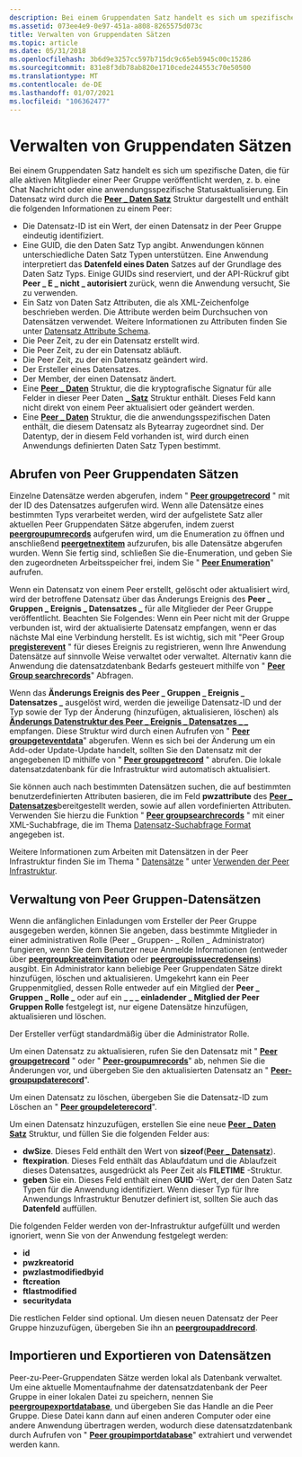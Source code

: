 ```yaml
---
description: Bei einem Gruppendaten Satz handelt es sich um spezifische Daten, die für alle aktiven Mitglieder einer Peer Gruppe veröffentlicht werden, z. b. eine Chat Nachricht oder eine anwendungsspezifische Statusaktualisierung.
ms.assetid: 073ee4e9-0e97-451a-a808-8265575d073c
title: Verwalten von Gruppendaten Sätzen
ms.topic: article
ms.date: 05/31/2018
ms.openlocfilehash: 3b6d9e3257cc597b715dc9c65eb5945c00c15286
ms.sourcegitcommit: 831e8f3db78ab820e1710cede244553c70e50500
ms.translationtype: MT
ms.contentlocale: de-DE
ms.lasthandoff: 01/07/2021
ms.locfileid: "106362477"
---
```

# <a name="managing-group-records"></a>Verwalten von Gruppendaten Sätzen

Bei einem Gruppendaten Satz handelt es sich um spezifische Daten, die für alle aktiven Mitglieder einer Peer Gruppe veröffentlicht werden, z. b. eine Chat Nachricht oder eine anwendungsspezifische Statusaktualisierung. Ein Datensatz wird durch die [**Peer \_ Daten Satz**](/windows/desktop/api/P2P/ns-p2p-peer_record) Struktur dargestellt und enthält die folgenden Informationen zu einem Peer:

-   Die Datensatz-ID ist ein Wert, der einen Datensatz in der Peer Gruppe eindeutig identifiziert.
-   Eine GUID, die den Daten Satz Typ angibt. Anwendungen können unterschiedliche Daten Satz Typen unterstützen. Eine Anwendung interpretiert das **Datenfeld eines Daten** Satzes auf der Grundlage des Daten Satz Typs. Einige GUIDs sind reserviert, und der API-Rückruf gibt **Peer \_ E \_ nicht \_ autorisiert** zurück, wenn die Anwendung versucht, Sie zu verwenden.
-   Ein Satz von Daten Satz Attributen, die als XML-Zeichenfolge beschrieben werden. Die Attribute werden beim Durchsuchen von Datensätzen verwendet. Weitere Informationen zu Attributen finden Sie unter [Datensatz Attribute Schema](record-attribute-schema.md).
-   Die Peer Zeit, zu der ein Datensatz erstellt wird.
-   Die Peer Zeit, zu der ein Datensatz abläuft.
-   Die Peer Zeit, zu der ein Datensatz geändert wird.
-   Der Ersteller eines Datensatzes.
-   Der Member, der einen Datensatz ändert.
-   Eine [**Peer \_ Daten**](/windows/desktop/api/P2P/ns-p2p-peer_data) Struktur, die die kryptografische Signatur für alle Felder in dieser Peer Daten [**\_ Satz**](/windows/desktop/api/P2P/ns-p2p-peer_record) Struktur enthält. Dieses Feld kann nicht direkt von einem Peer aktualisiert oder geändert werden.
-   Eine [**Peer \_ Daten**](/windows/desktop/api/P2P/ns-p2p-peer_data) Struktur, die die anwendungsspezifischen Daten enthält, die diesem Datensatz als Bytearray zugeordnet sind. Der Datentyp, der in diesem Feld vorhanden ist, wird durch einen Anwendungs definierten Daten Satz Typen bestimmt.

## <a name="obtaining-peer-group-records"></a>Abrufen von Peer Gruppendaten Sätzen

Einzelne Datensätze werden abgerufen, indem " [**Peer groupgetrecord**](/windows/desktop/api/P2P/nf-p2p-peergroupgetrecord) " mit der ID des Datensatzes aufgerufen wird. Wenn alle Datensätze eines bestimmten Typs verarbeitet werden, wird der aufgelistete Satz aller aktuellen Peer Gruppendaten Sätze abgerufen, indem zuerst [**peergroupumrecords**](/windows/desktop/api/P2P/nf-p2p-peergroupenumrecords) aufgerufen wird, um die Enumeration zu öffnen und anschließend [**peergetnextitem**](/windows/desktop/api/P2P/nf-p2p-peergetnextitem) aufzurufen, bis alle Datensätze abgerufen wurden. Wenn Sie fertig sind, schließen Sie die-Enumeration, und geben Sie den zugeordneten Arbeitsspeicher frei, indem Sie " [**Peer Enumeration**](/windows/desktop/api/P2P/nf-p2p-peerendenumeration)" aufrufen.

Wenn ein Datensatz von einem Peer erstellt, gelöscht oder aktualisiert wird, wird der betroffene Datensatz über das Änderungs Ereignis des **Peer \_ Gruppen \_ Ereignis \_ Datensatzes \_** für alle Mitglieder der Peer Gruppe veröffentlicht. Beachten Sie Folgendes: Wenn ein Peer nicht mit der Gruppe verbunden ist, wird der aktualisierte Datensatz empfangen, wenn er das nächste Mal eine Verbindung herstellt. Es ist wichtig, sich mit "Peer Group [**pregisterevent**](/windows/desktop/api/P2P/nf-p2p-peergroupregisterevent) " für dieses Ereignis zu registrieren, wenn Ihre Anwendung Datensätze auf sinnvolle Weise verwaltet oder verwaltet. Alternativ kann die Anwendung die datensatzdatenbank Bedarfs gesteuert mithilfe von " [**Peer Group searchrecords**](/windows/desktop/api/P2P/nf-p2p-peergroupsearchrecords)" Abfragen.

Wenn das **Änderungs Ereignis des Peer \_ Gruppen \_ Ereignis \_ Datensatzes \_** ausgelöst wird, werden die jeweilige Datensatz-ID und der Typ sowie der Typ der Änderung (hinzufügen, aktualisieren, löschen) als [**Änderungs Datenstruktur des Peer \_ Ereignis \_ Datensatzes \_ \_**](/windows/desktop/api/P2P/ns-p2p-peer_event_record_change_data) empfangen. Diese Struktur wird durch einen Aufrufen von " [**Peer groupgeteventdata**](/windows/desktop/api/P2P/nf-p2p-peergroupgeteventdata)" abgerufen. Wenn es sich bei der Änderung um ein Add-oder Update-Update handelt, sollten Sie den Datensatz mit der angegebenen ID mithilfe von " [**Peer groupgetrecord**](/windows/desktop/api/P2P/nf-p2p-peergroupgetrecord) " abrufen. Die lokale datensatzdatenbank für die Infrastruktur wird automatisch aktualisiert.

Sie können auch nach bestimmten Datensätzen suchen, die auf bestimmten benutzerdefinierten Attributen basieren, die im Feld **pwzattribute** des [**Peer \_ Datensatzes**](/windows/desktop/api/P2P/ns-p2p-peer_record)bereitgestellt werden, sowie auf allen vordefinierten Attributen. Verwenden Sie hierzu die Funktion " [**Peer groupsearchrecords**](/windows/desktop/api/P2P/nf-p2p-peergroupsearchrecords) " mit einer XML-Suchabfrage, die im Thema [Datensatz-Suchabfrage Format](record-search-query-format.md) angegeben ist.

Weitere Informationen zum Arbeiten mit Datensätzen in der Peer Infrastruktur finden Sie im Thema " [Datensätze](records.md) " unter [Verwenden der Peer Infrastruktur](using-the-peer-infrastructure.md).

## <a name="administration-of-peer-group-records"></a>Verwaltung von Peer Gruppen-Datensätzen

Wenn die anfänglichen Einladungen vom Ersteller der Peer Gruppe ausgegeben werden, können Sie angeben, dass bestimmte Mitglieder in einer administrativen Rolle (Peer \_ Gruppen- \_ Rollen \_ Administrator) fungieren, wenn Sie dem Benutzer neue Anmelde Informationen (entweder über [**peergroupkreateinvitation**](/windows/desktop/api/P2P/nf-p2p-peergroupcreateinvitation) oder [**peergroupissuecredenseins**](/windows/desktop/api/P2P/nf-p2p-peergroupissuecredentials)) ausgibt. Ein Administrator kann beliebige Peer Gruppendaten Sätze direkt hinzufügen, löschen und aktualisieren. Umgekehrt kann ein Peer Gruppenmitglied, dessen Rolle entweder auf ein Mitglied der **Peer \_ Gruppen \_ Rolle \_** oder auf ein **\_ \_ \_ einladender \_ Mitglied der Peer Gruppen Rolle** festgelegt ist, nur eigene Datensätze hinzufügen, aktualisieren und löschen.

Der Ersteller verfügt standardmäßig über die Administrator Rolle.

Um einen Datensatz zu aktualisieren, rufen Sie den Datensatz mit " [**Peer groupgetrecord**](/windows/desktop/api/P2P/nf-p2p-peergroupgetrecord) " oder " [**Peer-groupumrecords**](/windows/desktop/api/P2P/nf-p2p-peergroupenumrecords)" ab, nehmen Sie die Änderungen vor, und übergeben Sie den aktualisierten Datensatz an " [**Peer-groupupdaterecord**](/windows/desktop/api/P2P/nf-p2p-peergroupupdaterecord)".

Um einen Datensatz zu löschen, übergeben Sie die Datensatz-ID zum Löschen an " [**Peer groupdeleterecord**](/windows/desktop/api/P2P/nf-p2p-peergroupdeleterecord)".

Um einen Datensatz hinzuzufügen, erstellen Sie eine neue [**Peer \_ Daten Satz**](/windows/desktop/api/P2P/ns-p2p-peer_record) Struktur, und füllen Sie die folgenden Felder aus:

-   **dwSize**. Dieses Feld enthält den Wert von **sizeof**([**Peer \_ Datensatz**](/windows/desktop/api/P2P/ns-p2p-peer_record)).
-   **ftexpiration**. Dieses Feld enthält das Ablaufdatum und die Ablaufzeit dieses Datensatzes, ausgedrückt als Peer Zeit als **FILETIME** -Struktur.
-   **geben** Sie ein. Dieses Feld enthält einen **GUID** -Wert, der den Daten Satz Typen für die Anwendung identifiziert. Wenn dieser Typ für Ihre Anwendungs Infrastruktur Benutzer definiert ist, sollten Sie auch das **Datenfeld** auffüllen.

Die folgenden Felder werden von der-Infrastruktur aufgefüllt und werden ignoriert, wenn Sie von der Anwendung festgelegt werden:

-   **id**
-   **pwzkreatorid**
-   **pwzlastmodifiedbyid**
-   **ftcreation**
-   **ftlastmodified**
-   **securitydata**

Die restlichen Felder sind optional. Um diesen neuen Datensatz der Peer Gruppe hinzuzufügen, übergeben Sie ihn an [**peergroupaddrecord**](/windows/desktop/api/P2P/nf-p2p-peergroupaddrecord).

## <a name="importing-and-exporting-records"></a>Importieren und Exportieren von Datensätzen

Peer-zu-Peer-Gruppendaten Sätze werden lokal als Datenbank verwaltet. Um eine aktuelle Momentaufnahme der datensatzdatenbank der Peer Gruppe in einer lokalen Datei zu speichern, nennen Sie [**peergroupexportdatabase**](/windows/desktop/api/P2P/nf-p2p-peergroupexportdatabase), und übergeben Sie das Handle an die Peer Gruppe. Diese Datei kann dann auf einen anderen Computer oder eine andere Anwendung übertragen werden, wodurch diese datensatzdatenbank durch Aufrufen von " [**Peer groupimportdatabase**](/windows/desktop/api/P2P/nf-p2p-peergroupimportdatabase)" extrahiert und verwendet werden kann.

 

 



